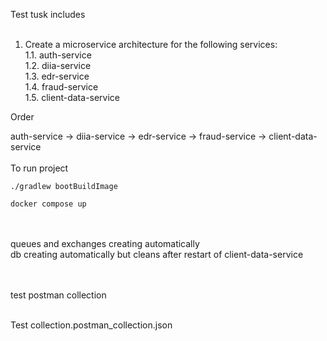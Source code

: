 Test tusk includes<br><br>

1. Create a microservice architecture for the following services:<br>
   1.1. auth-service<br>
   1.2. diia-service<br>
   1.3. edr-service<br>
   1.4. fraud-service<br>
   1.5. client-data-service<br>

Order<br>

auth-service -> diia-service -> edr-service -> fraud-service -> client-data-service <br><br>
To run project <br>

```
./gradlew bootBuildImage

docker compose up
```

<br><br>
queues and exchanges creating automatically<br>
db creating automatically but cleans after restart of client-data-service<br>
<br><br>

test postman collection<br><br>

Test collection.postman_collection.json